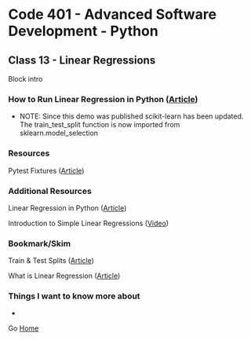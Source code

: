 # Code 401 - Advanced Software Development - Python

## Class 13 - Linear Regressions

Block intro

<!-- > An investment in knowledge pays the best interest. –  Benjamin Franklin -->


### How to Run Linear Regression in Python ([Article](https://bigdata-madesimple.com/how-to-run-linear-regression-in-python-scikit-learn/))
- NOTE: Since this demo was published scikit-learn has been updated. The train_test_split function is now imported from sklearn.model_selection


### Resources

Pytest Fixtures ([Article](https://docs.pytest.org/en/latest/explanation/fixtures.html))

### Additional Resources

Linear Regression in Python ([Article](https://realpython.com/linear-regression-in-python/))

Introduction to Simple Linear Regressions ([Video](https://www.youtube.com/watch?v=KsVBBJRb9TE))

### Bookmark/Skim

Train & Test Splits ([Article](https://towardsdatascience.com/train-test-split-and-cross-validation-in-python-80b61beca4b6))

What is Linear Regression ([Article](https://www.statisticssolutions.com/free-resources/directory-of-statistical-analyses/what-is-linear-regression/))

### Things I want to know more about

* 

Go [Home](index.md)
